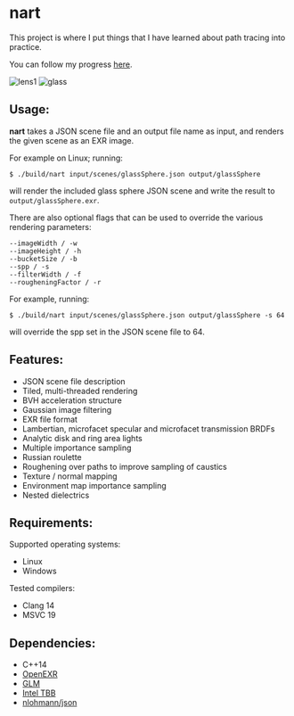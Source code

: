 # nart
This project is where I put things that I have learned about path tracing into practice.

You can follow my progress [here](https://bsky.app/profile/shaneasimms.bsky.social/post/3lannomsuv327).

![lens1](https://github.com/user-attachments/assets/4d00b1e6-eb6e-41a6-be32-996d47974566)
![glass](https://github.com/user-attachments/assets/8cbb833f-176d-4527-ba49-d5751709814e)

## Usage:
**nart** takes a JSON scene file and an output file name as input, and renders the given scene as an EXR image.

For example on Linux; running:

`$ ./build/nart input/scenes/glassSphere.json output/glassSphere`

will render the included glass sphere JSON scene and write the result to `output/glassSphere.exr`.

There are also optional flags that can be used to override the various rendering parameters:
```
--imageWidth / -w
--imageHeight / -h
--bucketSize / -b
--spp / -s
--filterWidth / -f
--rougheningFactor / -r
```

For example, running:

`$ ./build/nart input/scenes/glassSphere.json output/glassSphere -s 64`

will override the spp set in the JSON scene file to 64.

## Features:
  - JSON scene file description
  - Tiled, multi-threaded rendering
  - BVH acceleration structure
  - Gaussian image filtering
  - EXR file format
  - Lambertian, microfacet specular and microfacet transmission BRDFs
  - Analytic disk and ring area lights
  - Multiple importance sampling
  - Russian roulette
  - Roughening over paths to improve sampling of caustics
  - Texture / normal mapping
  - Environment map importance sampling
  - Nested dielectrics

## Requirements:
Supported operating systems:
  - Linux
  - Windows

Tested compilers:
  - Clang 14
  - MSVC 19

## Dependencies:
  - C++14
  - [OpenEXR](https://openexr.com/en/latest/install.html#install)
  - [GLM](https://github.com/g-truc/glm)
  - [Intel TBB](https://www.intel.com/content/www/us/en/developer/articles/tool/oneapi-standalone-components.html#onetbb)
  - [nlohmann/json](https://github.com/nlohmann/json)
